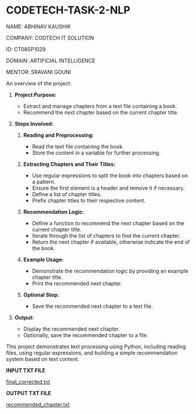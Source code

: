 # CODETECH-TASK-2-NLP

NAME: ABHINAV KAUSHIK

COMPANY: CODTECH IT SOLUTION

ID: CT08SP1029

DOMAIN: ARTIFICIAL INTELLIGENCE

MENTOR: SRAVANI GOUNI


An overview of the project:

1. **Project Purpose:**
   - Extract and manage chapters from a text file containing a book.
   - Recommend the next chapter based on the current chapter title.

2. **Steps Involved:**

   1. **Reading and Preprocessing:**
      - Read the text file containing the book.
      - Store the content in a variable for further processing.
   
   2. **Extracting Chapters and Their Titles:**
      - Use regular expressions to split the book into chapters based on a pattern.
      - Ensure the first element is a header and remove it if necessary.
      - Define a list of chapter titles.
      - Prefix chapter titles to their respective content.

   3. **Recommendation Logic:**
      - Define a function to recommend the next chapter based on the current chapter title.
      - Iterate through the list of chapters to find the current chapter.
      - Return the next chapter if available, otherwise indicate the end of the book.

   4. **Example Usage:**
      - Demonstrate the recommendation logic by providing an example chapter title.
      - Print the recommended next chapter.

   5. **Optional Step:**
      - Save the recommended next chapter to a text file.

3. **Output:**
   - Display the recommended next chapter.
   - Optionally, save the recommended chapter to a file.

This project demonstrates text processing using Python, including reading files, using regular expressions, and building a simple recommendation system based on text content.



**INPUT TXT FILE**

[final_corrected.txt](https://github.com/user-attachments/files/15960517/final_corrected.txt)

**OUTPUT TXT FILE**

[recommended_chapter.txt](https://github.com/user-attachments/files/15960522/recommended_chapter.txt)
